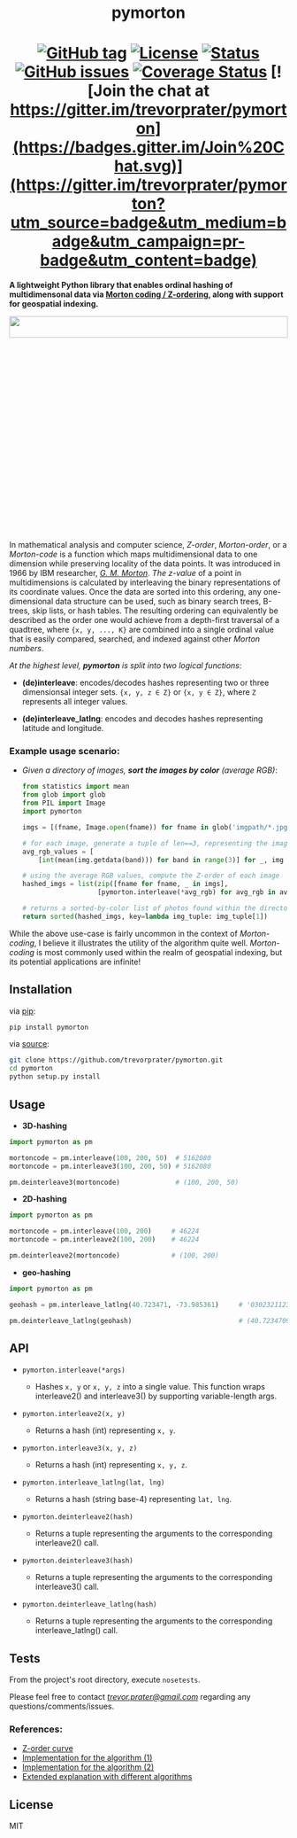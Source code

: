 # <div align="center">pymorton</div>

# <div align="center">[![GitHub tag](https://img.shields.io/github/tag/trevorprater/pymorton.svg)]() [![License](https://img.shields.io/badge/license-MIT-red.svg)]() [![Status](https://img.shields.io/badge/status-stable-brightgreen.svg)]() [![GitHub issues](https://img.shields.io/github/issues/trevorprater/pymorton.svg)]() [![Coverage Status](https://img.shields.io/codecov/c/github/trevorprater/trevorprater.svg)](http://codecov.io/github/trevorprater/pymorton?branch=master) [![Join the chat at https://gitter.im/trevorprater/pymorton](https://badges.gitter.im/Join%20Chat.svg)](https://gitter.im/trevorprater/pymorton?utm_source=badge&utm_medium=badge&utm_campaign=pr-badge&utm_content=badge)</div>

**A lightweight Python library that enables ordinal hashing of multidimensonal data via [Morton coding / Z-ordering](https://en.wikipedia.org/wiki/Z-order_curve), along with support for geospatial indexing.**
<p align="center">
  <img src="https://i.imgur.com/WlMKO20r.jpg" height=10% width=100%>
</p>

In mathematical analysis and computer science, *Z-order*, *Morton-order*, or a *Morton-code* is a function which maps multidimensional data to one dimension while preserving locality of the data points. It was introduced in 1966 by IBM researcher, *[G. M. Morton](https://domino.research.ibm.com/library/cyberdig.nsf/papers/0DABF9473B9C86D48525779800566A39/$File/Morton1966.pdf)*. *The z-value* of a point in multidimensions is calculated by interleaving the binary representations of its coordinate values. Once the data are sorted into this ordering, any one-dimensional data structure can be used, such as binary search trees, B-trees, skip lists, or hash tables. The resulting ordering can equivalently be described as the order one would achieve from a depth-first traversal of a quadtree,
where `{x, y, ..., K}` are combined into a single ordinal value that is easily compared, searched, and indexed against other *Morton numbers*. 


*At the highest level, **pymorton** is split into two logical functions*:

  * **(de)interleave**: encodes/decodes hashes representing two or three dimensionsal integer sets. `{x, y, z ∈ Z}` or `{x, y ∈ Z}`, where `Z` represents all integer values.
  
  * **(de)interleave_latlng**: encodes and decodes hashes representing latitude and longitude.

<div style="page-break-after: always;"></div>

### Example usage scenario:
 * *Given a directory of images, **sort the images by color** (average RGB)*:
 
 
   ```python
   from statistics import mean
   from glob import glob
   from PIL import Image
   import pymorton

   imgs = [(fname, Image.open(fname)) for fname in glob('imgpath/*.jpg')[:100]]
   
   # for each image, generate a tuple of len==3, representing the image's average RGB value
   avg_rgb_values = [
       [int(mean(img.getdata(band))) for band in range(3)] for _, img in imgs]
   
   # using the average RGB values, compute the Z-order of each image
   hashed_imgs = list(zip([fname for fname, _ in imgs],
                      [pymorton.interleave(*avg_rgb) for avg_rgb in avg_rgb_values]))
   
   # returns a sorted-by-color list of photos found within the directory
   return sorted(hashed_imgs, key=lambda img_tuple: img_tuple[1])
   ```

While the above use-case is fairly uncommon in the context of *Morton-coding*, I believe it illustrates the utility of the algorithm quite well. *Morton-coding* is most commonly used within the realm of geospatial indexing, but its potential applications are infinite!


## Installation

via [pip](https://pypi.python.org/pypi/pymorton/0.1.0):
```bash
pip install pymorton
```


via [source](https://github.com/trevorprater/pymorton):
```bash
git clone https://github.com/trevorprater/pymorton.git
cd pymorton
python setup.py install
```


## Usage

* **3D-hashing**
```python
import pymorton as pm

mortoncode = pm.interleave(100, 200, 50)  # 5162080
mortoncode = pm.interleave3(100, 200, 50) # 5162080

pm.deinterleave3(mortoncode)              # (100, 200, 50)
```


* **2D-hashing**
```python
import pymorton as pm

mortoncode = pm.interleave(100, 200)     # 46224
mortoncode = pm.interleave2(100, 200)    # 46224

pm.deinterleave2(mortoncode)             # (100, 200)
```


* **geo-hashing**
```python
import pymorton as pm

geohash = pm.interleave_latlng(40.723471, -73.985361)     # '03023211233202130332202203002303'

pm.deinterleave_latlng(geohash)                           # (40.723470943048596, -73.98536103777587)
```


## API
- `pymorton.interleave(*args)`
    * Hashes `x, y` or `x, y, z` into a single value.
                   This function wraps interleave2() and interleave3() by supporting variable-length args.

- `pymorton.interleave2(x, y)`
    * Returns a hash (int) representing `x, y`.

- `pymorton.interleave3(x, y, z)`
    * Returns a hash (int) representing `x, y, z`.

- `pymorton.interleave_latlng(lat, lng)`
    * Returns a hash (string base-4)
                   representing `lat, lng`.

- `pymorton.deinterleave2(hash)`
    * Returns a tuple representing the arguments to
                   the corresponding interleave2() call.

- `pymorton.deinterleave3(hash)`
    * Returns a tuple representing the arguments to
                   the corresponding interleave3() call.

- `pymorton.deinterleave_latlng(hash)`
    * Returns a tuple representing the arguments to
                   the corresponding interleave_latlng() call.

<div style="page-break-after: always;"></div>

## Tests

From the project's root directory, execute `nosetests`.

Please feel free to contact *trevor.prater@gmail.com* regarding any questions/comments/issues.


### References:

* [Z-order curve](https://en.wikipedia.org/wiki/Z-order_curve)
* [Implementation for the algorithm (1)](http://stackoverflow.com/a/18528775)
* [Implementation for the algorithm (2)](https://github.com/Forceflow/libmorton)
* [Extended explanation with different algorithms](http://www.forceflow.be/2013/10/07/morton-encodingdecoding-through-bit-interleaving-implementations/)


## License
MIT
